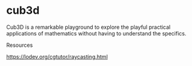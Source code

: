 # cub3d
Cub3D is a remarkable playground to explore the playful practical applications of mathematics without having to understand the specifics.

Resources 

https://lodev.org/cgtutor/raycasting.html

